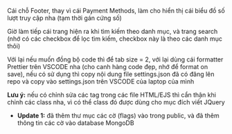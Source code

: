 Cái chỗ Footer, thay vì cái Payment Methods, làm cho hiển thị cái biểu đồ số lượt truy cập nha (tạm thời gán cứng số)

Giờ làm tiếp cái trang hiện ra khi tìm kiếm theo danh mục, và trang search (nhớ có các checkbox để lọc tìm kiếm, checkbox này là theo các danh mục thôi)

Với lại nếu muốn đồng bộ code thì để tab size = 2, với lại dùng cái formatter Prettier trên VSCODE nha (cho canh hàng code đẹp, nhớ để format on save), nếu có sử dụng thì copy nội dung file settings.json đã có đăng lên repo và copy vào settings.json trên VSCODE của laptop của mình

**Lưu ý:** nếu có chỉnh sửa các tag trong các file HTML/EJS thì cẩn thận khi chỉnh các class nha, vì có thể class đó được dùng cho mục đích viết JQuery

- **Update 1:** đã thêm thư mục các cờ (flags) vào trong public, và đã thêm thông tin các cờ vào database MongoDB

